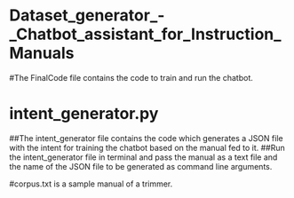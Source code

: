 # Dataset_generator_-_Chatbot_assistant_for_Instruction_Manuals
#The FinalCode file contains the code to train and run the chatbot.

# intent_generator.py
##The intent_generator file contains the code which generates a JSON file with the intent for training the chatbot based on the manual fed to it.
##Run the intent_generator file in terminal and pass the manual as a text file and the name of the JSON file to be generated as command line arguments.

#corpus.txt is a sample manual of a trimmer.
